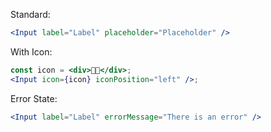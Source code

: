 Standard:

```jsx
<Input label="Label" placeholder="Placeholder" />
```

With Icon:

```jsx
const icon = <div>✊🏾</div>;
<Input icon={icon} iconPosition="left" />;
```

Error State:

```jsx
<Input label="Label" errorMessage="There is an error" />
```

